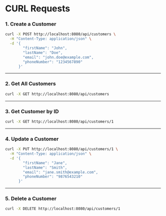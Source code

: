 
# CURL Requests

### 1. Create a Customer

```bash
curl -X POST http://localhost:8080/api/customers \
  -H "Content-Type: application/json" \
  -d '{
        "firstName": "John",
        "lastName": "Doe",
        "email": "john.doe@example.com",
        "phoneNumber": "1234567890"
      }'
```

---

### 2. Get All Customers

```bash
curl -X GET http://localhost:8080/api/customers
```
---

### 3. Get Customer by ID

```bash
curl -X GET http://localhost:8080/api/customers/1
```

---

### 4. Update a Customer

```bash
curl -X PUT http://localhost:8080/api/customers/1 \
  -H "Content-Type: application/json" \
  -d '{
        "firstName": "Jane",
        "lastName": "Smith",
        "email": "jane.smith@example.com",
        "phoneNumber": "9876543210"
      }'
```

---

### 5. Delete a Customer

```bash
curl -X DELETE http://localhost:8080/api/customers/1
```
